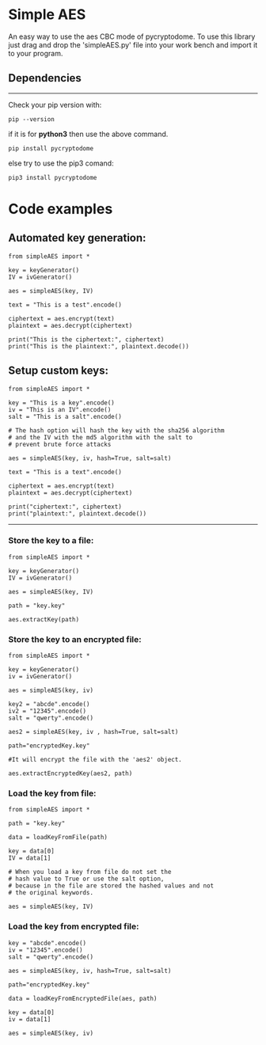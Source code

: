 # Simple AES

An easy way to use the aes CBC mode of pycryptodome.
To use this library just drag and drop the 'simpleAES.py' file into your work bench and import it to your program.

## Dependencies
---
Check your pip version with:

    pip --version

if it is for <b>python3</b> then use the above command.

    pip install pycryptodome

else try to use the pip3 comand:

    pip3 install pycryptodome

# Code examples

## Automated key generation:

    from simpleAES import *

    key = keyGenerator()
    IV = ivGenerator()

    aes = simpleAES(key, IV)

    text = "This is a test".encode()

    ciphertext = aes.encrypt(text)
    plaintext = aes.decrypt(ciphertext)

    print("This is the ciphertext:", ciphertext)
    print("This is the plaintext:", plaintext.decode())

## Setup custom keys:

    from simpleAES import *

    key = "This is a key".encode()
    iv = "This is an IV".encode()
    salt = "This is a salt".encode()

    # The hash option will hash the key with the sha256 algorithm
    # and the IV with the md5 algorithm with the salt to
    # prevent brute force attacks 

    aes = simpleAES(key, iv, hash=True, salt=salt)

    text = "This is a text".encode()

    ciphertext = aes.encrypt(text)
    plaintext = aes.decrypt(ciphertext)

    print("ciphertext:", ciphertext)
    print("plaintext:", plaintext.decode())

---

### Store the key to a file:

    from simpleAES import *

    key = keyGenerator()
    IV = ivGenerator()

    aes = simpleAES(key, IV)

    path = "key.key"

    aes.extractKey(path)

### Store the key to an encrypted file:

    from simpleAES import *
    
    key = keyGenerator()
    iv = ivGenerator()

    aes = simpleAES(key, iv)

    key2 = "abcde".encode()
    iv2 = "12345".encode()
    salt = "qwerty".encode()

    aes2 = simpleAES(key, iv , hash=True, salt=salt)

    path="encryptedKey.key"

    #It will encrypt the file with the 'aes2' object.

    aes.extractEncryptedKey(aes2, path)




### Load the key from file:

    from simpleAES import *

    path = "key.key"

    data = loadKeyFromFile(path)

    key = data[0]
    IV = data[1]

    # When you load a key from file do not set the 
    # hash value to True or use the salt option,
    # because in the file are stored the hashed values and not
    # the original keywords.
    
    aes = simpleAES(key, IV)

### Load the key from encrypted file:

    key = "abcde".encode()
    iv = "12345".encode()
    salt = "qwerty".encode()

    aes = simpleAES(key, iv, hash=True, salt=salt)

    path="encryptedKey.key"

    data = loadKeyFromEncryptedFile(aes, path)

    key = data[0]
    iv = data[1]

    aes = simpleAES(key, iv)
